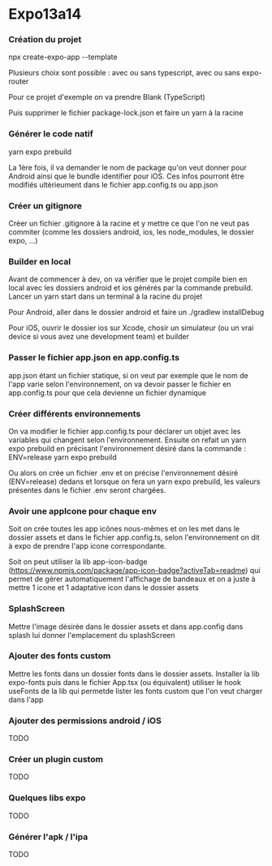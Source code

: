 # Expo13a14

### Création du projet

npx create-expo-app --template

Plusieurs choix sont possible : avec ou sans typescript, avec ou sans expo-router

Pour ce projet d'exemple on va prendre Blank (TypeScript)

Puis supprimer le fichier package-lock.json et faire un yarn à la racine

### Générer le code natif

yarn expo prebuild

La 1ère fois, il va demander le nom de package qu'on veut donner pour Android ainsi que le bundle identifier pour iOS.
Ces infos pourront être modifiés ultèrieument dans le fichier app.config.ts ou app.json


### Créer un gitignore

Créer un fichier .gitignore à la racine et y mettre ce que l'on ne veut pas commiter (comme les dossiers android, ios, les node_modules, le dossier expo, ...)

### Builder en local

Avant de commencer à dev, on va vérifier que le projet compile bien en local avec les dossiers android et ios générés par la commande prebuild.
Lancer un yarn start dans un terminal à la racine du projet

Pour Android, aller dans le dossier android et faire un ./gradlew installDebug

Pour iOS, ouvrir le dossier ios sur Xcode, chosir un simulateur (ou un vrai device si vous avez une development team) et builder

### Passer le fichier app.json en app.config.ts

app.json étant un fichier statique, si on veut par exemple que le nom de l'app varie selon l'environnement, on va devoir passer le fichier en app.config.ts pour que cela devienne un fichier dynamique

### Créer différents environnements

On va modifier le fichier app.config.ts pour déclarer un objet avec les variables qui changent selon l'environnement.
Ensuite on refait un yarn expo prebuild en précisant l'environnement désiré dans la commande :
ENV=release yarn expo prebuild

Ou alors on crée un fichier .env et on précise l'environnement désiré (ENV=release) dedans et lorsque on fera un yarn expo prebuild, les valeurs présentes dans le fichier .env seront chargées.

### Avoir une appIcone pour chaque env

Soit on crée toutes les app icônes nous-mêmes et on les met dans le dossier assets et dans le fichier app.config.ts, selon l'environnement on dit à expo de prendre l'app icone correspondante.

Soit on peut utiliser la lib app-icon-badge (https://www.npmjs.com/package/app-icon-badge?activeTab=readme) qui permet de gérer automatiquement l'affichage de bandeaux et on a juste à mettre 1 icone et 1 adaptative icon dans le dossier assets

### SplashScreen

Mettre l'image désirée dans le dossier assets et dans app.config dans splash lui donner l'emplacement du splashScreen

### Ajouter des fonts custom

Mettre les fonts dans un dossier fonts dans le dossier assets.
Installer la lib expo-fonts puis dans le fichier App.tsx (ou équivalent) utiliser le hook useFonts de la lib
qui permetde lister les fonts custom que l'on veut charger dans l'app

### Ajouter des permissions android / iOS

TODO

### Créer un plugin custom

TODO

### Quelques libs expo

TODO

### Générer l'apk / l'ipa

TODO